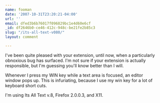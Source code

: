 ```yaml
---
name: fooman
date: '2007-10-31T23:20:21-04:00'
url: ''
email: dfed3b6b76017f096829bc1e4d60e6cf
_id: df2646b0-ce46-412c-948c-be21fe2b85c3
slug: "/its-all-text-v080/"
layout: comment

---
```


I've been quite pleased with your extension, until now, when a particularly obnoxious bug has surfaced. I'm not sure if your extension is actually responsible, but I'm guessing you'll know better than I will.

Whenever I press my WIN key while a text area is focused, an editor window pops up. This is infuriating, because I use my win key for a lot of keyboard short cuts.

I'm using Its All Text v.8, Firefox 2.0.0.3, and X11.
